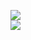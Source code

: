 [![](https://img.shields.io/badge/Made%20With-Github%20Spray-lightgrey.svg?style=for-the-badge&logo=github)](https://github.com/Annihil/github-spray#12310)  
[![](https://i.imgur.com/2DrTn0Z.gif)](https://github.com/Annihil/github-spray)